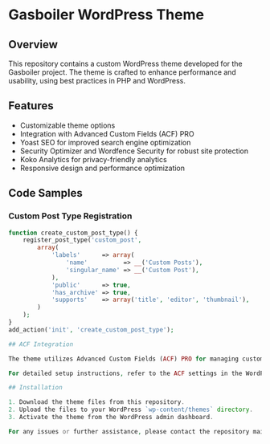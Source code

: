 # Gasboiler WordPress Theme

## Overview

This repository contains a custom WordPress theme developed for the Gasboiler project. The theme is crafted to enhance performance and usability, using best practices in PHP and WordPress.

## Features

- Customizable theme options
- Integration with Advanced Custom Fields (ACF) PRO
- Yoast SEO for improved search engine optimization
- Security Optimizer and Wordfence Security for robust site protection
- Koko Analytics for privacy-friendly analytics
- Responsive design and performance optimization

## Code Samples

### Custom Post Type Registration

```php
function create_custom_post_type() {
    register_post_type('custom_post',
        array(
            'labels'      => array(
                'name'          => __('Custom Posts'),
                'singular_name' => __('Custom Post'),
            ),
            'public'      => true,
            'has_archive' => true,
            'supports'    => array('title', 'editor', 'thumbnail'),
        )
    );
}
add_action('init', 'create_custom_post_type');

## ACF Integration

The theme utilizes Advanced Custom Fields (ACF) PRO for managing custom fields. Configure fields and settings via the WordPress admin dashboard to tailor various theme elements to your needs.

For detailed setup instructions, refer to the ACF settings in the WordPress admin area.

## Installation

1. Download the theme files from this repository.
2. Upload the files to your WordPress `wp-content/themes` directory.
3. Activate the theme from the WordPress admin dashboard.

For any issues or further assistance, please contact the repository maintainer.
